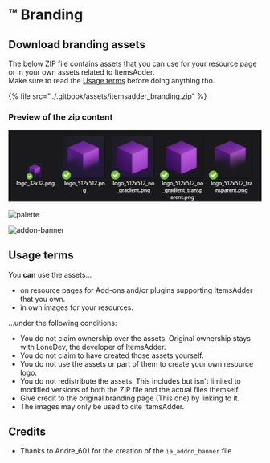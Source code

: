 # ™ Branding

## Download branding assets

The below ZIP file contains assets that you can use for your resource page or in your own assets related to ItemsAdder.\
Make sure to read the [Usage terms](branding.md#usage-terms) before doing anything tho.

{% file src="../.gitbook/assets/itemsadder_branding.zip" %}

### Preview of the zip content

![logos](<../.gitbook/assets/image (107).png>)

![palette](../.gitbook/assets/color\_palette.jpg)

![addon-banner](../.gitbook/assets/ia\_addon\_banner.png)

## Usage terms

You **can** use the assets...

* on resource pages for Add-ons and/or plugins supporting ItemsAdder that you own.
* in own images for your resources.

...under the following conditions:

* You do not claim ownership over the assets. Original ownership stays with LoneDev, the developer of ItemsAdder.
* You do not claim to have created those assets yourself.
* You do not use the assets or part of them to create your own resource logo.
* You do not redistribute the assets. This includes but isn't limited to modified versions of both the ZIP file and the actual files themself.
* Give credit to the original branding page (This one) by linking to it.
* The images may only be used to cite ItemsAdder.

## Credits

* Thanks to Andre\_601 for the creation of the `ia_addon_banner` file
